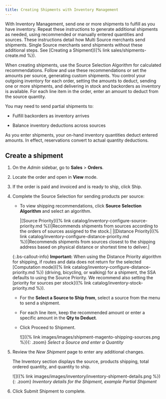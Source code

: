 ```yaml
---
title: Creating Shipments with Inventory Management
---
```


With Inventory Management, send one or more shipments to fulfill as you have inventory. Repeat these instructions to generate additional shipments as needed, using recommended or manually entered quantities and sources. These instructions detail how Multi Source merchants send shipments. Single Source merchants send shipments without these additional steps. See [Creating a Shipment]({% link sales/shipments-create.md %}).

When creating shipments, use the Source Selection Algorithm for calculated recommendations. Follow and use these recommendations or set the amounts per source, generating custom shipments. You control your outgoing inventory for each order, setting the amounts to deduct, sending one or more shipments, and delivering in stock and backorders as inventory is available. For each line item in the order, enter an amount to deduct from the source quantity.

You may need to send partial shipments to:

- Fulfill backorders as inventory arrives

- Balance inventory deductions across sources

As you enter shipments, your on-hand inventory quantities deduct entered amounts. In effect, reservations convert to actual quantity deductions.

## Create a shipment

1. On the _Admin_ sidebar, go to **Sales** > **Orders**.

1. Locate the order and open in **View** mode.

1. If the order is paid and invoiced and is ready to ship, click <span class="btn">Ship</span>.

1. Complete the Source Selection for sending products per source:

    - To view shipping recommendations, click **Source Selection Algorithm** and select an algorithm.

      |[Source Priority]({% link catalog/inventory-configure-source-priority.md %})|Recommends shipments from sources according to the orders of sources assigned to the stock.|
      |[Distance Priority]({% link catalog/inventory-configure-distance-priority.md %})|Recommends shipments from sources closest to the shipping address based on physical distance or shortest time to deliver.|

    {:.bs-callout-info}
    **Important:** When using the Distance Priority algorithm for shipping, if routes and data does not return for the selected [Computation mode]({% link catalog/inventory-configure-distance-priority.md %}) (driving, bicycling, or walking) for a shipment, the SSA defaults to using the Source Priority. We recommend also setting the [priority for sources per stock]({% link catalog/inventory-stock-priority.md %}).

    - For the **Select a Source to Ship from**, select a source from the menu to send a shipment.

    - For each line item, keep the recommended amount or enter a specific amount in the **Qty to Deduct**.

    - Click <span class="btn">Proceed to Shipment</span>.

      ![]({% link images/images/shipment-magento-shipping-sources.png %}){: .zoom}
      _Select a Source and enter a Quantity_

1. Review the _New Shipment_ page to enter any additional changes.

   The Inventory section displays the source, products shipping, total ordered quantity, and quantity to ship.

   ![]({% link images/images/inventory/inventory-shipment-details.png %}){: .zoom}
   _Inventory details for the Shipment, example Partial Shipment_

1. Click <span class="btn">Submit Shipment</span> to complete.
